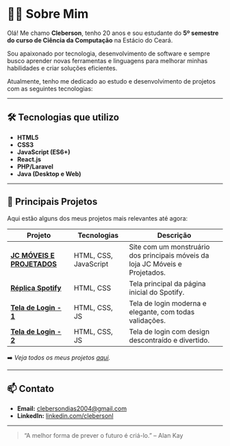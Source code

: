 # 👨‍💻 Sobre Mim

Olá! Me chamo **Cleberson**, tenho 20 anos e sou estudante do **5º semestre do curso de Ciência da Computação** na Estácio do Ceará.

Sou apaixonado por tecnologia, desenvolvimento de software e sempre busco aprender novas ferramentas e linguagens para melhorar minhas habilidades e criar soluções eficientes.

Atualmente, tenho me dedicado ao estudo e desenvolvimento de projetos com as seguintes tecnologias:

---

## 🛠️ Tecnologias que utilizo

- **HTML5**  
- **CSS3**  
- **JavaScript (ES6+)**  
- **React.js**  
- **PHP/Laravel** 
- **Java (Desktop e Web)**  

---

## 🚀 Principais Projetos

Aqui estão alguns dos meus projetos mais relevantes até agora:

| Projeto | Tecnologias | Descrição |
|--------|-------------|------------|
| **[JC MÓVEIS E PROJETADOS](https://github.com/Cleberson2004/Site_JC)** | HTML, CSS, JavaScript | Site com um monstruário dos principais móveis da loja JC Móveis e Projetados. | 
| **[Réplica Spotify](https://github.com/Cleberson2004/Spotify-Replica)** | HTML, CSS | Tela principal da página inicial do Spotify. |
| **[Tela de Login - 1](https://github.com/Cleberson2004/First-Form)** | HTML, CSS, JS | Tela de login moderna e elegante, com todas validações. |
| **[Tela de Login - 2](https://github.com/Cleberson2004/Login_Morango)** | HTML, CSS, JS | Tela de login com design descontraído e divertido. |

➡️ *Veja todos os meus projetos [aqui](https://github.com/Cleberson2004).*

---

## 📫 Contato

- **Email:** clebersondias2004@gmail.com
- **LinkedIn:** [linkedin.com/clebersonl]([https://linkedin.com/in/seu-perfil](https://www.linkedin.com/in/cleberson-ribeiro-b6955629b/))  
---

> “A melhor forma de prever o futuro é criá-lo.” – Alan Kay
